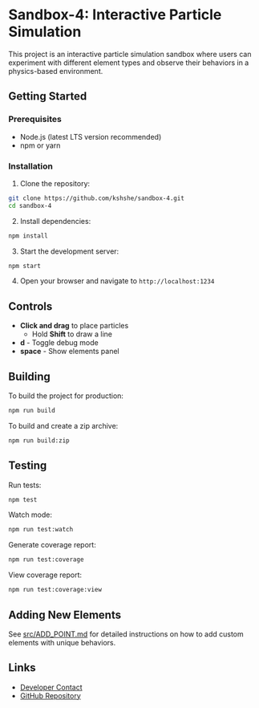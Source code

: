 # Sandbox-4: Interactive Particle Simulation

This project is an interactive particle simulation sandbox where users can experiment with different element types and observe their behaviors in a physics-based environment. 

## Getting Started

### Prerequisites

- Node.js (latest LTS version recommended)
- npm or yarn

### Installation

1. Clone the repository:
```bash
git clone https://github.com/kshshe/sandbox-4.git
cd sandbox-4
```

2. Install dependencies:
```bash
npm install
```

3. Start the development server:
```bash
npm start
```

4. Open your browser and navigate to `http://localhost:1234`

## Controls

- **Click and drag** to place particles
    - Hold **Shift** to draw a line
- **d** - Toggle debug mode
- **space** - Show elements panel

## Building

To build the project for production:

```bash
npm run build
```

To build and create a zip archive:

```bash
npm run build:zip
```

## Testing

Run tests:

```bash
npm test
```

Watch mode:

```bash
npm run test:watch
```

Generate coverage report:

```bash
npm run test:coverage
```

View coverage report:

```bash
npm run test:coverage:view
```

## Adding New Elements

See [src/ADD_POINT.md](src/ADD_POINT.md) for detailed instructions on how to add custom elements with unique behaviors.

## Links

- [Developer Contact](https://t.me/kshshe)
- [GitHub Repository](https://github.com/kshshe/sandbox-4)
